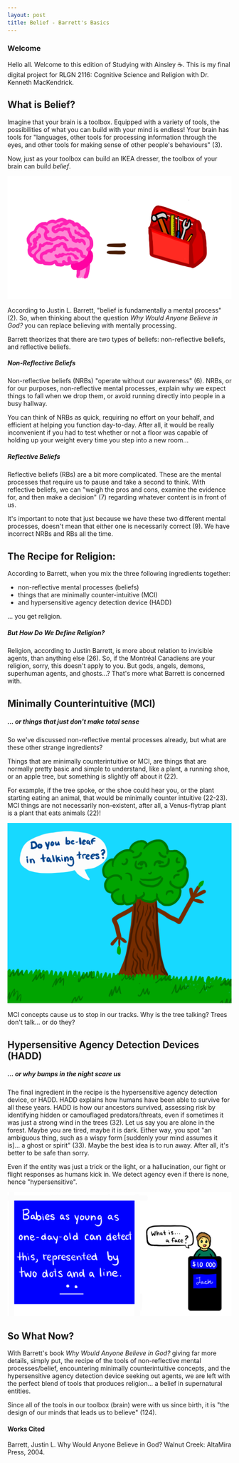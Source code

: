 ```yaml
---
layout: post
title: Belief - Barrett's Basics
--- 
```



### Welcome


Hello all. Welcome to this edition of Studying with Ainsley ☕️. This is my final digital project for RLGN 2116: Cognitive Science and Religion with Dr. Kenneth MacKendrick. 



## What is Belief? 

Imagine that your brain is a toolbox. Equipped with a variety of tools, the possibilities of what you can build with your mind is endless! Your brain has tools for "languages, other tools for processing information through the eyes, and other tools for making sense of other people's behaviours" (3). 

Now, just as your toolbox can build an IKEA dresser, the toolbox of your brain can build _belief_. 



![Brain as a toolbox](https://raw.githubusercontent.com/brennana04/Blog-Assignment/refs/heads/master/assets/IMG_2308.jpeg)


According to Justin L. Barrett, "belief is fundamentally a mental process" (2). So, when thinking about the question _Why Would Anyone Believe in God?_ you can replace believing with mentally processing. 

Barrett theorizes that there are two types of beliefs: non-reflective beliefs, and reflective beliefs. 

##### Non-Reflective Beliefs 

Non-reflective beliefs (NRBs) "operate without our awareness" (6). NRBs, or for our purposes, non-reflective mental processes, explain why we expect things to fall when we drop them, or avoid running directly into people in a busy hallway. 

You can think of NRBs as quick, requiring no effort on your behalf, and efficient at helping you function day-to-day. After all, it would be really inconvenient if you had to test whether or not a floor was capable of holding up your weight every time you step into a new room...


##### Reflective Beliefs 

Reflective beliefs (RBs) are a bit more complicated. These are the mental processes that require us to pause and take a second to think. With reflective beliefs, we can "weigh the pros and cons, examine the evidence for, and then make a decision" (7) regarding whatever content is in front of us. 

It's important to note that just because we have these two different mental processes, doesn't mean that either one is necessarily correct (9). We have incorrect NRBs and RBs all the time. 

## The Recipe for Religion:

According to Barrett, when you mix the three following ingredients together: 
- non-reflective mental processes (beliefs)
- things that are minimally counter-intuitive (MCI)
- and hypersensitive agency detection device (HADD)
  
... you get religion.



##### But How Do We Define Religion? 

Religion, according to Justin Barrett, is more about relation to invisible agents, than anything else (26). So, if the Montréal Canadiens are your religion, sorry, this doesn't apply to you. But gods, angels, demons, superhuman agents, and ghosts...? That's more what Barrett is concerned with. 



## Minimally Counterintuitive (MCI) 
##### ... or things that just don't make total sense 

So we've discussed non-reflective mental processes already, but what are these other strange ingredients? 

Things that are minimally counterintuitive or MCI, are things that are normally pretty basic and simple to understand, like a plant, a running shoe, or an apple tree, but something is slightly off about it (22). 

For example, if the tree spoke, or the shoe could hear you, or the plant starting eating an animal, that would be minimally counter intuitive (22-23). MCI things are not necessarily non-existent, after all, a Venus-flytrap plant is a plant that eats animals (22)! 


![Talking Tree.](https://raw.githubusercontent.com/brennana04/Blog-Assignment/refs/heads/master/assets/IMG_2307.jpeg)

MCI concepts cause us to stop in our tracks. Why is the tree talking? Trees don't talk... or do they? 

## Hypersensitive Agency Detection Devices (HADD) 
##### ... or why bumps in the night scare us


The final ingredient in the recipe is the hypersensitive agency detection device, or HADD. HADD explains how humans have been able to survive for all these years. HADD is how our ancestors survived, assessing risk by identifying hidden or camouflaged predators/threats, even if sometimes it was just a strong wind in the trees (32). Let us say you are alone in the forest. Maybe you are tired, maybe it is dark. Either way, you spot "an ambiguous thing, such as a wispy form [suddenly your mind assumes it is]... a ghost or spirit" (33). Maybe the best idea is to run away. After all, it's better to be safe than sorry. 

Even if the entity was just a trick or the light, or a hallucination, our fight or flight responses as humans kick in. We detect agency even if there is none, hence "hypersensitive". 

![Jeopardy meme](https://raw.githubusercontent.com/brennana04/Blog-Assignment/refs/heads/master/assets/IMG_2311.jpeg)




## So What Now? 

With Barrett's book _Why Would Anyone Believe in God?_ giving far more details, simply put, the recipe of the tools of non-reflective mental processes/belief, encountering minimally counterintuitive concepts, and the hypersensitive agency detection device seeking out agents, we are left with the perfect blend of tools that produces religion... a belief in supernatural entities. 

Since all of the tools in our toolbox (brain) were with us since birth, it is "the design of our minds that leads us to believe" (124). 



#### Works Cited 

Barrett, Justin L. Why Would Anyone Believe in God? Walnut Creek: AltaMira Press, 2004. 



